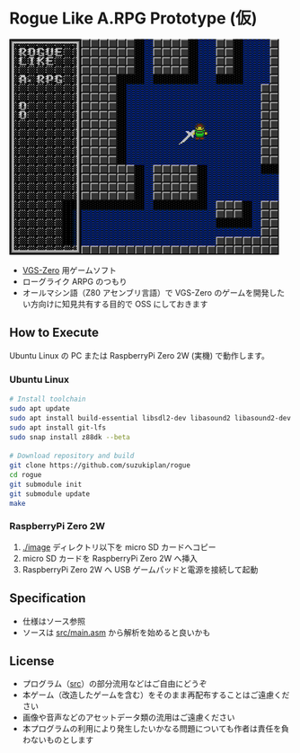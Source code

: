 # Rogue Like A.RPG Prototype (仮)

![preview.png](./preview.png)

- [VGS-Zero](https://github.com/suzukiplan/vgszero) 用ゲームソフト
- ローグライク ARPG のつもり
- オールマシン語（Z80 アセンブリ言語）で VGS-Zero のゲームを開発したい方向けに知見共有する目的で OSS にしておきます

## How to Execute

Ubuntu Linux の PC または RaspberryPi Zero 2W (実機) で動作します。

### Ubuntu Linux

```bash
# Install toolchain
sudo apt update
sudo apt install build-essential libsdl2-dev libasound2 libasound2-dev snapd
sudo apt install git-lfs
sudo snap install z88dk --beta

# Download repository and build
git clone https://github.com/suzukiplan/rogue
cd rogue
git submodule init
git submodule update
make
```

### RaspberryPi Zero 2W

1. [./image](./image) ディレクトリ以下を micro SD カードへコピー
2. micro SD カードを RaspberryPi Zero 2W へ挿入
3. RaspberryPi Zero 2W へ USB ゲームパッドと電源を接続して起動

## Specification

- 仕様はソース参照
- ソースは [src/main.asm](./src/main.asm) から解析を始めると良いかも


## License

- プログラム（[src](./src)）の部分流用などはご自由にどうぞ
- 本ゲーム（改造したゲームを含む）をそのまま再配布することはご遠慮ください
- 画像や音声などのアセットデータ類の流用はご遠慮ください
- 本プログラムの利用により発生したいかなる問題についても作者は責任を負わないものとします
